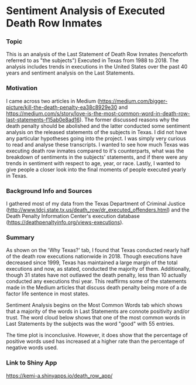 # Sentiment Analysis of Executed Death Row Inmates

### Topic
This is an analysis of the Last Statement of Death Row Inmates (henceforth referred to as "the subjects") Executed in Texas from 1988 to 2018. The analysis includes trends in executions in the United States over the past 40 years and sentiment analysis on the Last Statements.  

### Motivation
I came across two articles in Medium (https://medium.com/bigger-picture/kill-the-death-penalty-ea38c8929e30 and https://medium.com/s/story/love-is-the-most-common-word-in-death-row-last-statements-f15ab0e8ad16). The former discussed reasons why the death penalty should be abolished and the latter conducted some sentiment analysis on the released statements of the subjects in Texas. I did not have any particular hypotheses going into the project. I was simply very curious to read and analyse these transcripts. I wanted to see how much Texas was executing death row inmates compared to it's counterparts, what was the breakdown of sentiments in the subjects' statements, and if there were any trends in sentiment with respect to age, year, or race. Lastly, I wanted to give people a closer look into the final moments of people executed yearly in Texas. 

### Background Info and Sources
I gathered most of my data from the Texas Department of Criminal Justice (http://www.tdcj.state.tx.us/death_row/dr_executed_offenders.html) and the Death Penalty Information Center's execution database (https://deathpenaltyinfo.org/views-executions). 

### Summary
As shown on the 'Why Texas?' tab, I found that Texas conducted nearly half of the death row executions nationwide in 2018. Though executions have decreased since 1999, Texas has maintained a large margin of the total executions and now, as stated, conducted the majority of them. Additionally, though 31 states have not outlawed the death penalty, less than 10 actually conducted any executions thsi year. This reaffirms some of the statements made in the Medium articles that discuss death penalty being more of a de factor life sentence in most states. 

Sentiment Analysis begins on the Most Common Words tab which shows that a majority of the words in Last Statements are connote positivity and/or trust. The word cloud below shows that one of the most common words in Last Statements by the subjects was the word "good" with 55 entries.

The time plot is inconclusive. However, it does show that the percentage of positive words used has increased at a higher rate than the percentage of negative words used. 

### Link to Shiny App
https://kemi-a.shinyapps.io/death_row_app/